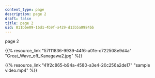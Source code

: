 ```yaml
---
content_type: page
description: page 2
draft: false
title: page 2
uid: 811bbe09-16d1-4b9f-a429-d13b5a0984bb
---
```

page 2

{{% resource_link "57f11836-9939-44f6-a01e-c722508e9d4a" "Great\_Wave\_off\_Kanagawa2.jpg" %}}

{{% resource_link "41f2c865-b94a-4580-a3e4-20c256a2de17" "sample video.mp4" %}}